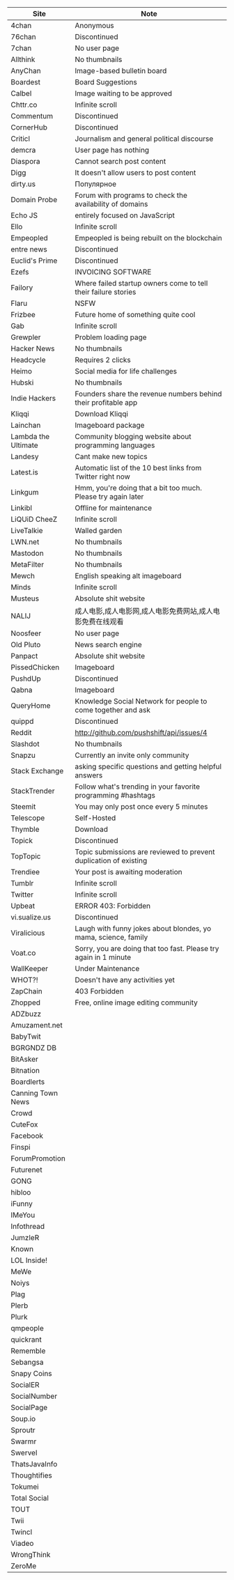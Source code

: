 Site | Note
-----|-----
4chan | Anonymous
76chan | Discontinued
7chan | No user page
Allthink | No thumbnails
AnyChan | Image-based bulletin board
Boardest | Board Suggestions
Calbel | Image waiting to be approved
Chttr.co | Infinite scroll
Commentum | Discontinued
CornerHub | Discontinued
Criticl | Journalism and general political discourse
demcra | User page has nothing
Diaspora | Cannot search post content
Digg | It doesn't allow users to post content
dirty.us | Популярное
Domain Probe | Forum with programs to check the availability of domains
Echo JS | entirely focused on JavaScript
Ello | Infinite scroll
Empeopled | Empeopled is being rebuilt on the blockchain
entre news | Discontinued
Euclid's Prime | Discontinued
Ezefs | INVOICING SOFTWARE
Failory | Where failed startup owners come to tell their failure stories
Flaru | NSFW
Frizbee | Future home of something quite cool
Gab | Infinite scroll
Grewpler | Problem loading page
Hacker News | No thumbnails
Headcycle | Requires 2 clicks
Heimo | Social media for life challenges
Hubski | No thumbnails
Indie Hackers | Founders share the revenue numbers behind their profitable app
Kliqqi | Download Kliqqi
Lainchan | Imageboard package
Lambda the Ultimate | Community blogging website about programming languages
Landesy | Cant make new topics
Latest.is | Automatic list of the 10 best links from Twitter right now
Linkgum | Hmm, you're doing that a bit too much. Please try again later
Linkibl | Offline for maintenance
LiQUiD CheeZ | Infinite scroll
LiveTalkie | Walled garden
LWN.net | No thumbnails
Mastodon | No thumbnails
MetaFilter | No thumbnails
Mewch | English speaking alt imageboard
Minds | Infinite scroll
Musteus | Absolute shit website
NALIJ | 成人电影,成人电影网,成人电影免费网站,成人电影免费在线观看
Noosfeer | No user page
Old Pluto | News search engine
Panpact | Absolute shit website
PissedChicken | Imageboard
PushdUp | Discontinued
Qabna | Imageboard
QueryHome | Knowledge Social Network for people to come together and ask
quippd | Discontinued
Reddit | http://github.com/pushshift/api/issues/4
Slashdot | No thumbnails
Snapzu | Currently an invite only community
Stack Exchange | asking specific questions and getting helpful answers
StackTrender | Follow what's trending in your favorite programming #hashtags
Steemit | You may only post once every 5 minutes
Telescope | Self-Hosted
Thymble | Download
Topick | Discontinued
TopTopic | Topic submissions are reviewed to prevent duplication of existing
Trendiee | Your post is awaiting moderation
Tumblr | Infinite scroll
Twitter | Infinite scroll
Upbeat | ERROR 403: Forbidden
vi.sualize.us | Discontinued
Viralicious | Laugh with funny jokes about blondes, yo mama, science, family
Voat.co | Sorry, you are doing that too fast. Please try again in 1 minute
WallKeeper | Under Maintenance
WHOT?! | Doesn't have any activities yet
ZapChain | 403 Forbidden
Zhopped | Free, online image editing community
ADZbuzz |
Amuzament.net |
BabyTwit |
BGRGNDZ DB |
BitAsker |
Bitnation |
Boardlerts |
Canning Town News |
Crowd |
CuteFox |
Facebook |
Finspi |
ForumPromotion |
Futurenet |
GONG |
hibloo |
iFunny |
IMeYou |
Infothread |
JumzleR |
Known |
LOL Inside! |
MeWe |
Noiys |
Plag |
Plerb |
Plurk |
qmpeople |
quickrant |
Rememble |
Sebangsa |
Snapy Coins |
SocialER |
SocialNumber |
SocialPage |
Soup.io |
Sproutr |
Swarmr |
Swervel |
ThatsJavaInfo |
Thoughtifies |
Tokumei |
Total Social |
TOUT |
Twii |
Twincl |
Viadeo |
WrongThink |
ZeroMe |
